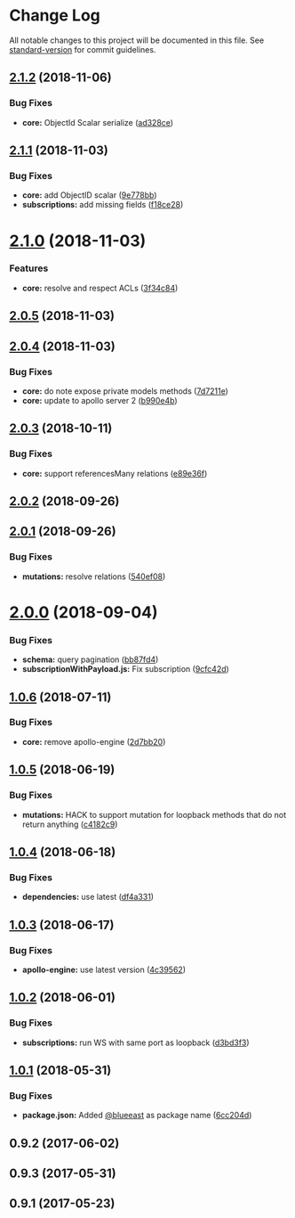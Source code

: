 # Change Log

All notable changes to this project will be documented in this file. See [standard-version](https://github.com/conventional-changelog/standard-version) for commit guidelines.

<a name="2.1.2"></a>
## [2.1.2](https://github.com/BlueEastCode/loopback-graphql-relay/compare/v2.1.1...v2.1.2) (2018-11-06)


### Bug Fixes

* **core:** ObjectId Scalar serialize ([ad328ce](https://github.com/BlueEastCode/loopback-graphql-relay/commit/ad328ce))



<a name="2.1.1"></a>
## [2.1.1](https://github.com/BlueEastCode/loopback-graphql-relay/compare/v2.1.0...v2.1.1) (2018-11-03)


### Bug Fixes

* **core:** add ObjectID scalar ([9e778bb](https://github.com/BlueEastCode/loopback-graphql-relay/commit/9e778bb))
* **subscriptions:** add missing fields ([f18ce28](https://github.com/BlueEastCode/loopback-graphql-relay/commit/f18ce28))



<a name="2.1.0"></a>
# [2.1.0](https://github.com/BlueEastCode/loopback-graphql-relay/compare/v2.0.5...v2.1.0) (2018-11-03)


### Features

* **core:** resolve and respect ACLs ([3f34c84](https://github.com/BlueEastCode/loopback-graphql-relay/commit/3f34c84))



<a name="2.0.5"></a>
## [2.0.5](https://github.com/BlueEastCode/loopback-graphql-relay/compare/v2.0.4...v2.0.5) (2018-11-03)



<a name="2.0.4"></a>
## [2.0.4](https://github.com/BlueEastCode/loopback-graphql-relay/compare/v2.0.3...v2.0.4) (2018-11-03)


### Bug Fixes

* **core:** do note expose private models methods ([7d7211e](https://github.com/BlueEastCode/loopback-graphql-relay/commit/7d7211e))
* **core:** update to apollo server 2 ([b990e4b](https://github.com/BlueEastCode/loopback-graphql-relay/commit/b990e4b))



<a name="2.0.3"></a>
## [2.0.3](https://github.com/BlueEastCode/loopback-graphql-relay/compare/v2.0.2...v2.0.3) (2018-10-11)


### Bug Fixes

* **core:** support referencesMany relations ([e89e36f](https://github.com/BlueEastCode/loopback-graphql-relay/commit/e89e36f))



<a name="2.0.2"></a>
## [2.0.2](https://github.com/BlueEastCode/loopback-graphql-relay/compare/v2.0.1...v2.0.2) (2018-09-26)



<a name="2.0.1"></a>
## [2.0.1](https://github.com/BlueEastCode/loopback-graphql-relay/compare/v2.0.0...v2.0.1) (2018-09-26)


### Bug Fixes

* **mutations:** resolve relations ([540ef08](https://github.com/BlueEastCode/loopback-graphql-relay/commit/540ef08))



<a name="2.0.0"></a>
# [2.0.0](https://github.com/BlueEastCode/loopback-graphql-relay/compare/v1.0.6...v2.0.0) (2018-09-04)


### Bug Fixes

* **schema:** query pagination ([bb87fd4](https://github.com/BlueEastCode/loopback-graphql-relay/commit/bb87fd4))
* **subscriptionWithPayload.js:** Fix subscription ([9cfc42d](https://github.com/BlueEastCode/loopback-graphql-relay/commit/9cfc42d))



<a name="1.0.6"></a>
## [1.0.6](https://github.com/BlueEastCode/loopback-graphql-relay/compare/v1.0.5...v1.0.6) (2018-07-11)


### Bug Fixes

* **core:** remove apollo-engine ([2d7bb20](https://github.com/BlueEastCode/loopback-graphql-relay/commit/2d7bb20))



<a name="1.0.5"></a>
## [1.0.5](https://github.com/BlueEastCode/loopback-graphql-relay/compare/v1.0.4...v1.0.5) (2018-06-19)


### Bug Fixes

* **mutations:** HACK to support mutation for loopback methods that do not return anything ([c4182c9](https://github.com/BlueEastCode/loopback-graphql-relay/commit/c4182c9))



<a name="1.0.4"></a>
## [1.0.4](https://github.com/BlueEastCode/loopback-graphql-relay/compare/v1.0.3...v1.0.4) (2018-06-18)


### Bug Fixes

* **dependencies:** use latest ([df4a331](https://github.com/BlueEastCode/loopback-graphql-relay/commit/df4a331))



<a name="1.0.3"></a>
## [1.0.3](https://github.com/BlueEastCode/loopback-graphql-relay/compare/v1.0.2...v1.0.3) (2018-06-17)


### Bug Fixes

* **apollo-engine:** use latest version ([4c39562](https://github.com/BlueEastCode/loopback-graphql-relay/commit/4c39562))



<a name="1.0.2"></a>
## [1.0.2](https://github.com/BlueEastCode/loopback-graphql-relay/compare/v1.0.1...v1.0.2) (2018-06-01)


### Bug Fixes

* **subscriptions:** run WS with same port as loopback ([d3bd3f3](https://github.com/BlueEastCode/loopback-graphql-relay/commit/d3bd3f3))



<a name="1.0.1"></a>
## [1.0.1](https://github.com/BlueEastCode/loopback-graphql-relay/compare/v0.10.0...v1.0.1) (2018-05-31)


### Bug Fixes

* **package.json:** Added [@blueeast](https://github.com/blueeast) as package name ([6cc204d](https://github.com/BlueEastCode/loopback-graphql-relay/commit/6cc204d))



<a name="0.9.2"></a>
## 0.9.2 (2017-06-02)



<a name="0.9.3"></a>
## 0.9.3 (2017-05-31)



<a name="0.9.1"></a>
## 0.9.1 (2017-05-23)
